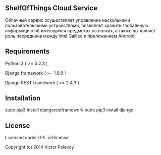 ## ShelfOfThings Cloud Service
Облачный сервис осуществляет управление несколькими пользовательскими устройствами, позволяет
хранить глобальную информацию об имеющихся предметах на полках, а также выполняет роль посредника между 
Intel Galileo и приложением Android. 

## Requirements

Python 3 ( >= 3.2.3 )

Django framework ( >= 1.6.0 )

Django REST framework ( >= 2.4.3 ) 

## Installation
sudo pip3 install djangorestframework
sudo pip3 install django


## License
Licensed under GPL v3 license

Copyright (c) 2014 Victor Polevoy
